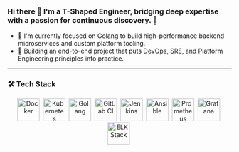 ### Hi there 👋 I'm a T-Shaped Engineer, bridging deep expertise with a passion for continuous discovery. 🚀

- 🎯 I'm currently focused on Golang to build high-performance backend microservices and custom platform tooling.
- 🧩 Building an end-to-end project that puts DevOps, SRE, and Platform Engineering principles into practice.
  
---

### 🛠️ Tech Stack

<p align="center">
  <img src="https://raw.githubusercontent.com/marwin1991/profile-technology-icons/refs/heads/main/icons/docker.png" alt="Docker" width="50" height="50"/> 
  <img src="https://raw.githubusercontent.com/marwin1991/profile-technology-icons/refs/heads/main/icons/kubernetes.png" alt="Kubernetes" width="50" height="50"/> 
  <img src="https://raw.githubusercontent.com/marwin1991/profile-technology-icons/refs/heads/main/icons/go.png" alt="Golang" width="50" height="50"/> 
  <img src="https://raw.githubusercontent.com/marwin1991/profile-technology-icons/refs/heads/main/icons/gitlab.png" alt="GitLab CI" width="50" height="50"/> 
  <img src="https://raw.githubusercontent.com/marwin1991/profile-technology-icons/refs/heads/main/icons/jenkins.png" alt="Jenkins" width="50" height="50"/> 
  <img src="https://raw.githubusercontent.com/marwin1991/profile-technology-icons/refs/heads/main/icons/ansible.png" alt="Ansible" width="50" height="50"/> 
  <img src="https://raw.githubusercontent.com/marwin1991/profile-technology-icons/refs/heads/main/icons/prometheus.png" alt="Prometheus" width="50" height="50"/> 
  <img src="https://raw.githubusercontent.com/marwin1991/profile-technology-icons/refs/heads/main/icons/grafana.png" alt="Grafana" width="50" height="50"/> 
  <img src="https://raw.githubusercontent.com/marwin1991/profile-technology-icons/refs/heads/main/icons/elasticsearch.png" alt="ELK Stack" width="50" height="50"/> 
</p>
